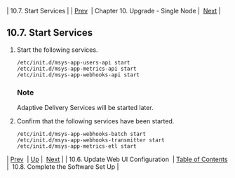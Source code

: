 | 10.7. Start Services |
| [Prev](upgrade.single_node.configuration.webui)  | Chapter 10. Upgrade - Single Node |  [Next](upgrade.single_node.complete_setup) |

## 10.7. Start Services

1.  Start the following services.

    ```
    /etc/init.d/msys-app-users-api start
    /etc/init.d/msys-app-metrics-api start
    /etc/init.d/msys-app-webhooks-api start
    ```

    ### Note

    Adaptive Delivery Services will be started later.

2.  Confirm that the following services have been started.

    ```
    /etc/init.d/msys-app-webhooks-batch start
    /etc/init.d/msys-app-webhooks-transmitter start
    /etc/init.d/msys-app-metrics-etl start
    ```

| [Prev](upgrade.single_node.configuration.webui)  | [Up](upgrade.single_node) |  [Next](upgrade.single_node.complete_setup) |
| 10.6. Update Web UI Configuration  | [Table of Contents](index) |  10.8. Complete the Software Set Up |

